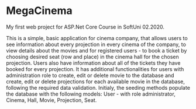 # MegaCinema
My first web project for ASP.Net Core Course in SoftUni 02.2020.

This is a simple, basic application for cinema company, that allows users to see information about every projection in every cinema of the company, to view details about the movies and for registered users - to book a ticket by choosing desired seat (row and place) in the cinema hall for the chosen projection.
Users also have information about all of the tickets they have booked for every projection.
It has additional functionalities for users with administration role to create, edit or delete movie to the database and create, edit or delete projections for each available movie in the database, following the required data validation.
Initialy, the seeding methods populate the database with the following models:
User - with role administrator,
Cinema,
Hall,
Movie,
Projection,
Seat.
